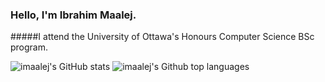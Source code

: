 ### Hello, I'm Ibrahim Maalej.

#####I attend the University of Ottawa's Honours Computer Science BSc program.

![imaalej's GitHub stats](https://github-readme-stats.vercel.app/api?username=imaalej&show_icons=true&theme=great-gatsby)
![imaalej's Github top languages](https://github-readme-stats.vercel.app/api/top-langs/?username=imaalej&theme=great-gatsby)

<!--
**imaalej/imaalej** is a ✨ _special_ ✨ repository because its `README.md` (this file) appears on your GitHub profile.
